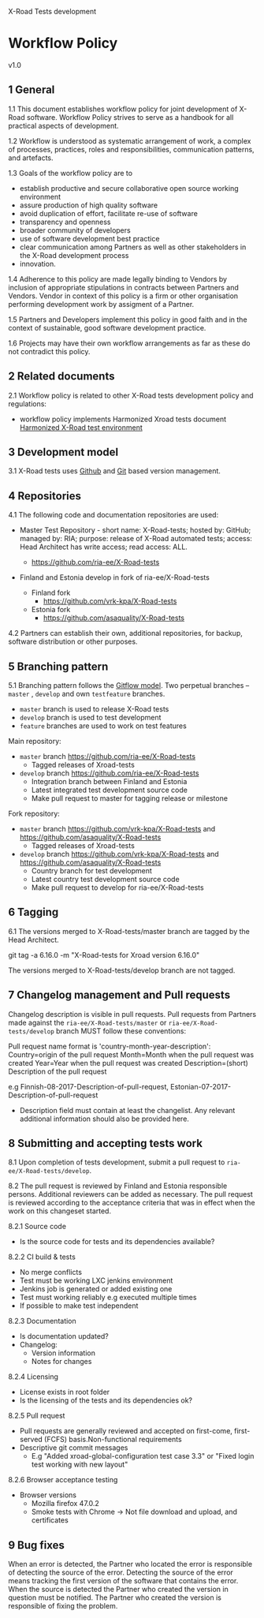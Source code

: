 X-Road Tests development
# Workflow Policy

v1.0

## 1	General

1.1	This document establishes workflow policy for joint development of X-Road software. Workflow Policy strives to serve as a handbook for all practical aspects of development.

1.2	Workflow is understood as systematic arrangement of work, a complex of processes, practices, roles and responsibilities, communication patterns, and artefacts.

1.3	Goals of the workflow policy are to
- establish productive and secure collaborative open source working environment
- assure production of high quality software
- avoid duplication of effort, facilitate re-use of software
- transparency and openness
- broader community of developers
- use of software development best practice
- clear communication among Partners as well as other stakeholders in the X-Road development process
- innovation.

1.4 Adherence to this policy are made legally binding to Vendors by inclusion of appropriate stipulations in contracts between Partners and Vendors. Vendor in context of this policy is a firm or other organisation performing development work by assigment of a Partner.

1.5 Partners and Developers implement this policy in good faith and in the context of sustainable, good software development practice.

1.6 Projects may have their own workflow arrangements as far as these do not contradict this policy.

## 2 Related documents

2.1 Workflow policy is related to other X-Road tests development policy and regulations:
- workflow policy implements Harmonized Xroad tests document [Harmonized X-Road test environment](https://github.com/ria-ee/blob/master/HARMONIZED_TEST_ENVIRONMENT.md)

## 3 Development model

3.1	X-Road tests uses [Github](https://github.com/) and [Git](https://git-scm.com/) based version management.

## 4	Repositories

4.1	The following code and documentation repositories are used:
- Master Test Repository - short name: X-Road-tests; hosted by: GitHub; managed by: RIA; purpose: release of X-Road automated tests; access: Head Architect has write access; read access: ALL.
	- https://github.com/ria-ee/X-Road-tests

- Finland and Estonia develop in fork of ria-ee/X-Road-tests
	- Finland fork
		- https://github.com/vrk-kpa/X-Road-tests
	- Estonia fork
		- https://github.com/asaquality/X-Road-tests

4.2	Partners can establish their own, additional repositories, for backup, software distribution or other purposes.

## 5	Branching pattern

5.1	Branching pattern follows the [Gitflow model](https://www.atlassian.com/git/tutorials/comparing-workflows/gitflow-workflow). Two perpetual branches – `master` , `develop` and own `testfeature` branches.

- `master` branch is used to release X-Road tests
- `develop` branch is used to test development
- `feature` branches are used to work on test features

Main repository:
- `master` branch https://github.com/ria-ee/X-Road-tests
	- Tagged releases of Xroad-tests
- `develop` branch https://github.com/ria-ee/X-Road-tests
	- Integration branch between Finland and Estonia
	- Latest integrated test development source code 
	- Make pull request to master for tagging release or milestone

Fork repository:
- `master` branch https://github.com/vrk-kpa/X-Road-tests and https://github.com/asaquality/X-Road-tests
	- Tagged releases of Xroad-tests
- `develop` branch https://github.com/vrk-kpa/X-Road-tests and https://github.com/asaquality/X-Road-tests 
	- Country branch for test development
	- Latest country test development source code 
	- Make pull request to develop for ria-ee/X-Road-tests

## 6 Tagging

6.1 The versions merged to X-Road-tests/master branch are tagged by the Head Architect.

git tag -a 6.16.0 -m "X-Road-tests for Xroad version 6.16.0"

The versions merged to X-Road-tests/develop branch are not tagged.

## 7 Changelog management and Pull requests

Changelog description is visible in pull requests. Pull requests from Partners made against the `ria-ee/X-Road-tests/master` or `ria-ee/X-Road-tests/develop` branch MUST follow these conventions:

Pull request name format is 'country-month-year-description':
Country=origin of the pull request
Month=Month when the pull request was created
Year=Year when the pull request was created
Description=(short) Description of the pull request

e.g Finnish-08-2017-Description-of-pull-request, Estonian-07-2017-Description-of-pull-request

- Description field must contain at least the changelist. Any relevant additional information should also be provided here.

## 8 Submitting and accepting tests work

8.1 Upon completion of tests development, submit a pull request to `ria-ee/X-Road-tests/develop`.

8.2	The pull request is reviewed by Finland and Estonia responsible persons. Additional reviewers can be added as necessary. The pull request is reviewed according to the acceptance criteria that was in effect when the work on this changeset started.

8.2.1 Source code

- Is the source code for tests and its dependencies available?

8.2.2 CI build & tests
- No merge conflicts
- Test must be working LXC jenkins environment
- Jenkins job is generated or added existing one
- Test must working reliably e.g executed multiple times
- If possible to make test independent

8.2.3 Documentation
- Is documentation updated?
- Changelog:
    - Version information
    - Notes for changes

8.2.4 Licensing
- License exists in root folder
- Is the licensing of the tests and its dependencies ok?

8.2.5 Pull request
- Pull requests are generally reviewed and accepted on first-come, first-served (FCFS) basis.Non-functional requirements
- Descriptive git commit messages
	- E.g "Added xroad-global-configuration test case 3.3" or "Fixed login test working with new layout"


8.2.6 Browser acceptance testing
- Browser versions
    - Mozilla firefox 47.0.2
    - Smoke tests with Chrome -> Not file download and upload, and certificates

## 9 Bug fixes

When an error is detected, the Partner who located the error is responsible of detecting the source of the error. Detecting the source of the error means tracking the first version of the software that contains the error. When the source is detected the Partner who created the version in question must be notified. The Partner who created the version is responsible of fixing the problem.
